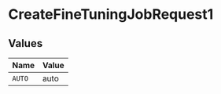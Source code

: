 # CreateFineTuningJobRequest1


## Values

| Name   | Value  |
| ------ | ------ |
| `AUTO` | auto   |